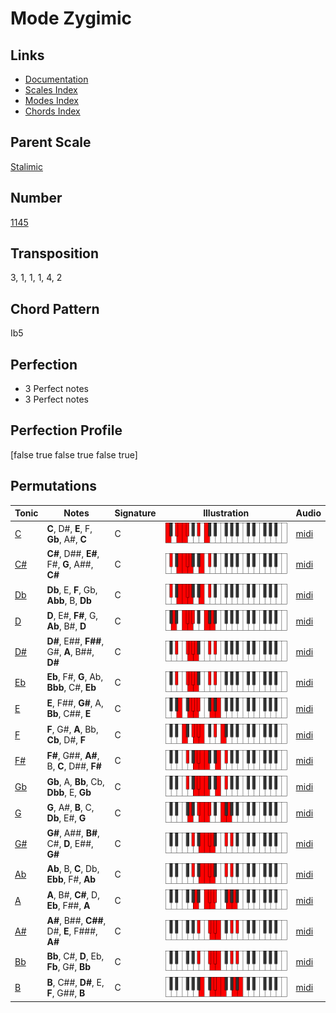 # Mode Zygimic

## Links

- [Documentation](README.md)
- [Scales Index](Scales.md)
- [Modes Index](Modes.md)
- [Chords Index](Chords.md)

## Parent Scale

[Stalimic](ScaleStalimic.md)

## Number

[1145](https://ianring.com/musictheory/scales/1145)

## Transposition

3, 1, 1, 1, 4, 2

## Chord Pattern

Ib5

## Perfection

- 3 Perfect notes
- 3 Perfect notes

## Perfection Profile

[false true false true false true]

## Permutations

| Tonic | Notes | Signature | Illustration | Audio |
|-------|-------|-----------|--------------|-------|
| [C](ModeCNaturalZygimic.md) | **C**, D#, **E**, F, **Gb**, A#, **C** | C | ![CNaturalZygimic](ModeCNaturalZygimic.png) | [midi](https://github.com/edipermadi/music/blob/main/docs/ModeCNaturalZygimic.mid?raw=true) |
| [C#](ModeCSharpZygimic.md) | **C#**, D##, **E#**, F#, **G**, A##, **C#** | C | ![CSharpZygimic](ModeCSharpZygimic.png) | [midi](https://github.com/edipermadi/music/blob/main/docs/ModeCSharpZygimic.mid?raw=true) |
| [Db](ModeDFlatZygimic.md) | **Db**, E, **F**, Gb, **Abb**, B, **Db** | C | ![DFlatZygimic](ModeDFlatZygimic.png) | [midi](https://github.com/edipermadi/music/blob/main/docs/ModeDFlatZygimic.mid?raw=true) |
| [D](ModeDNaturalZygimic.md) | **D**, E#, **F#**, G, **Ab**, B#, **D** | C | ![DNaturalZygimic](ModeDNaturalZygimic.png) | [midi](https://github.com/edipermadi/music/blob/main/docs/ModeDNaturalZygimic.mid?raw=true) |
| [D#](ModeDSharpZygimic.md) | **D#**, E##, **F##**, G#, **A**, B##, **D#** | C | ![DSharpZygimic](ModeDSharpZygimic.png) | [midi](https://github.com/edipermadi/music/blob/main/docs/ModeDSharpZygimic.mid?raw=true) |
| [Eb](ModeEFlatZygimic.md) | **Eb**, F#, **G**, Ab, **Bbb**, C#, **Eb** | C | ![EFlatZygimic](ModeEFlatZygimic.png) | [midi](https://github.com/edipermadi/music/blob/main/docs/ModeEFlatZygimic.mid?raw=true) |
| [E](ModeENaturalZygimic.md) | **E**, F##, **G#**, A, **Bb**, C##, **E** | C | ![ENaturalZygimic](ModeENaturalZygimic.png) | [midi](https://github.com/edipermadi/music/blob/main/docs/ModeENaturalZygimic.mid?raw=true) |
| [F](ModeFNaturalZygimic.md) | **F**, G#, **A**, Bb, **Cb**, D#, **F** | C | ![FNaturalZygimic](ModeFNaturalZygimic.png) | [midi](https://github.com/edipermadi/music/blob/main/docs/ModeFNaturalZygimic.mid?raw=true) |
| [F#](ModeFSharpZygimic.md) | **F#**, G##, **A#**, B, **C**, D##, **F#** | C | ![FSharpZygimic](ModeFSharpZygimic.png) | [midi](https://github.com/edipermadi/music/blob/main/docs/ModeFSharpZygimic.mid?raw=true) |
| [Gb](ModeGFlatZygimic.md) | **Gb**, A, **Bb**, Cb, **Dbb**, E, **Gb** | C | ![GFlatZygimic](ModeGFlatZygimic.png) | [midi](https://github.com/edipermadi/music/blob/main/docs/ModeGFlatZygimic.mid?raw=true) |
| [G](ModeGNaturalZygimic.md) | **G**, A#, **B**, C, **Db**, E#, **G** | C | ![GNaturalZygimic](ModeGNaturalZygimic.png) | [midi](https://github.com/edipermadi/music/blob/main/docs/ModeGNaturalZygimic.mid?raw=true) |
| [G#](ModeGSharpZygimic.md) | **G#**, A##, **B#**, C#, **D**, E##, **G#** | C | ![GSharpZygimic](ModeGSharpZygimic.png) | [midi](https://github.com/edipermadi/music/blob/main/docs/ModeGSharpZygimic.mid?raw=true) |
| [Ab](ModeAFlatZygimic.md) | **Ab**, B, **C**, Db, **Ebb**, F#, **Ab** | C | ![AFlatZygimic](ModeAFlatZygimic.png) | [midi](https://github.com/edipermadi/music/blob/main/docs/ModeAFlatZygimic.mid?raw=true) |
| [A](ModeANaturalZygimic.md) | **A**, B#, **C#**, D, **Eb**, F##, **A** | C | ![ANaturalZygimic](ModeANaturalZygimic.png) | [midi](https://github.com/edipermadi/music/blob/main/docs/ModeANaturalZygimic.mid?raw=true) |
| [A#](ModeASharpZygimic.md) | **A#**, B##, **C##**, D#, **E**, F###, **A#** | C | ![ASharpZygimic](ModeASharpZygimic.png) | [midi](https://github.com/edipermadi/music/blob/main/docs/ModeASharpZygimic.mid?raw=true) |
| [Bb](ModeBFlatZygimic.md) | **Bb**, C#, **D**, Eb, **Fb**, G#, **Bb** | C | ![BFlatZygimic](ModeBFlatZygimic.png) | [midi](https://github.com/edipermadi/music/blob/main/docs/ModeBFlatZygimic.mid?raw=true) |
| [B](ModeBNaturalZygimic.md) | **B**, C##, **D#**, E, **F**, G##, **B** | C | ![BNaturalZygimic](ModeBNaturalZygimic.png) | [midi](https://github.com/edipermadi/music/blob/main/docs/ModeBNaturalZygimic.mid?raw=true) |
